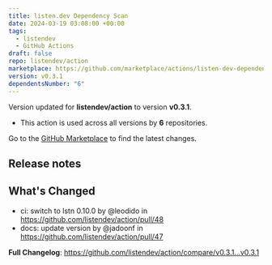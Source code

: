 ```yaml
---
title: listen.dev Dependency Scan
date: 2024-03-19 03:08:00 +00:00
tags:
  - listendev
  - GitHub Actions
draft: false
repo: listendev/action
marketplace: https://github.com/marketplace/actions/listen-dev-dependency-scan
version: v0.3.1
dependentsNumber: "6"
---
```



Version updated for **listendev/action** to version **v0.3.1**.
- This action is used across all versions by **6** repositories.

Go to the [GitHub Marketplace](https://github.com/marketplace/actions/listen-dev-dependency-scan) to find the latest changes.

## Release notes

## What's Changed

* ci: switch to lstn 0.10.0 by @leodido in https://github.com/listendev/action/pull/48
* docs: update version by @jadoonf in https://github.com/listendev/action/pull/47

**Full Changelog**: https://github.com/listendev/action/compare/v0.3.1...v0.3.1
